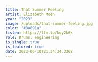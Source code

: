 ```yaml
---
title: That Summer Feeling
artist: Elizabeth Moen
year: "2023"
image: /uploads/that-summer-feeling.jpg
color: "#8a891a"
listen: https://ffm.to/kqy2k6k
role: Drums, engineering
is_single: true
is_featured: true
date: 2023-06-10T21:34:34.336Z
---
```

